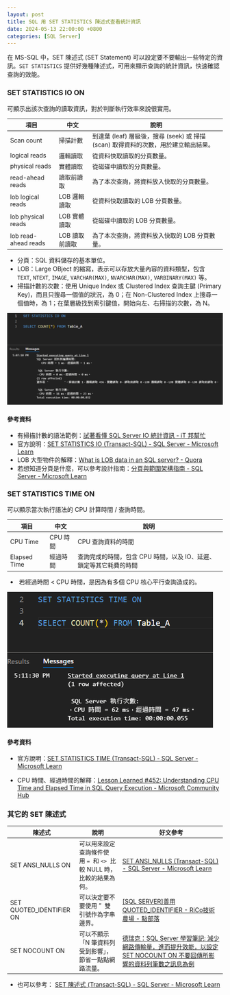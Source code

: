 ```yaml
---
layout: post
title: SQL 用 SET STATISTICS 陳述式查看統計資訊
date: 2024-05-13 22:00:00 +0800
categories: [SQL Server]
--- 
```


在 MS-SQL 中，SET 陳述式 (SET Statement) 可以設定要不要輸出一些特定的資訊。`SET STATISTICS` 提供好幾種陳述式，可用來顯示查詢的統計資訊，快速確認查詢的效能。

### SET STATISTICS IO ON

可顯示出該次查詢的讀取資訊，對於判斷執行效率來說很實用。

| 項目  | 中文  | 說明  |
| --- | --- | --- |
| Scan count | 掃描計數 | 到達葉 (leaf) 層級後，搜尋 (seek) 或 掃描 (scan) 取得資料的次數，用於建立輸出結果。 |
| logical reads | 邏輯讀取 | 從資料快取讀取的分頁數量。 |
| physical reads | 實體讀取 | 從磁碟中讀取的分頁數量。 |
| read-ahead reads | 讀取前讀取 | 為了本次查詢，將資料放入快取的分頁數量。 |
| lob logical reads | LOB 邏輯讀取 | 從資料快取讀取的 LOB 分頁數量。 |
| lob physical reads | LOB 實體讀取 | 從磁碟中讀取的 LOB 分頁數量。 |
| lob read-ahead reads | LOB 讀取前讀取 | 為了本次查詢，將資料放入快取的 LOB 分頁數量。 |

- 分頁：SQL 資料儲存的基本單位。
- LOB：Large OBject 的縮寫，表示可以存放大量內容的資料類型，包含 `TEXT`, `NTEXT`, `IMAGE`, `VARCHAR(MAX)`, `NVARCHAR(MAX)`, `VARBINARY(MAX)` 等。
- 掃描計數的次數：使用 Unique Index 或 Clustered Index 查詢主鍵 (Primary Key)，而且只搜尋一個值的狀況，為 0；在 Non-Clustered Index 上搜尋一個值時，為 1；在葉層級找到索引鍵值，開始向左、右掃描的次數，為 N。

![掃描計數、邏輯讀取等統計資訊](/assets/imgs/2024-05-13/IO.png)

#### 參考資料

- 有掃描計數的語法範例：[試著看懂 SQL Server IO 統計資訊 - iT 邦幫忙](https://ithelp.ithome.com.tw/articles/10185710 )  
- 官方說明：[SET STATISTICS IO (Transact-SQL) - SQL Server - Microsoft Learn](https://learn.microsoft.com/en-us/sql/t-sql/statements/set-statistics-io-transact-sql )  
- LOB 大型物件的解釋：[What is LOB data in an SQL server? - Quora](https://www.quora.com/What-is-LOB-data-in-an-SQL-server)  
- 若想知道分頁是什麼，可以參考設計指南：[分頁與範圍架構指南 - SQL Server - Microsoft Learn](https://learn.microsoft.com/zh-tw/sql/relational-databases/pages-and-extents-architecture-guide)

### SET STATISTICS TIME ON

可以顯示當次執行語法的 CPU 計算時間 / 查詢時間。

| 項目  | 中文  | 說明  |
| --- | --- | --- |
| CPU Time | CPU 時間 | CPU 查詢資料的時間 |
| Elapsed Time | 經過時間 | 查詢完成的時間，包含 CPU 時間，以及 IO、延遲、鎖定等其它耗費的時間 |

-  若經過時間 < CPU 時間，是因為有多個 CPU 核心平行查詢造成的。

![經過時間、CPU 時間](/assets/imgs/2024-05-13/Time.png)

#### 參考資料

- 官方說明：[SET STATISTICS TIME (Transact-SQL) - SQL Server - Microsoft Learn](https://learn.microsoft.com/en-us/sql/t-sql/statements/set-statistics-time-transact-sql)  

- CPU 時間、經過時間的解釋：[Lesson Learned #452: Understanding CPU Time and Elapsed Time in SQL Query Execution - Microsoft Community Hub](https://techcommunity.microsoft.com/t5/azure-database-support-blog/lesson-learned-452-understanding-cpu-time-and-elapsed-time-in/ba-p/3986949)  

### 其它的 SET 陳述式

| 陳述式 | 說明  | 好文參考 |
| --- | --- | --- |
| SET ANSI\_NULLS ON | 可以用來設定查詢條件使用 `=`  和 `<>`  比較 NULL 時，比較的結果為何。 | [SET ANSI\_NULLS (Transact-SQL) - SQL Server - Microsoft Learn](https://learn.microsoft.com/en-us/sql/t-sql/statements/set-ansi-nulls-transact-sql) |
| SET QUOTED\_IDENTIFIER ON | 可以決定要不要使用 ”  雙引號作為字串邊界。 | [\[SQL SERVER\]善用 QUOTED\_IDENTIFIER - RiCo技術農場 - 點部落](https://dotblogs.com.tw/ricochen/2014/11/02/147166 ) |
| SET NOCOUNT ON | 可以不顯示「N 筆資料列受到影響」，節省一點點網路流量。 | [德瑞克：SQL Server 學習筆記: 減少網路傳輸量，進而提升效能，以設定 SET NOCOUNT ON 不要回傳所影響的資料列筆數之訊息為例](http://sharedderrick.blogspot.com/2010/06/set-nocount-on.html ) |

- 也可以參考： [SET 陳述式 (Transact-SQL) - SQL Server - Microsoft Learn](https://learn.microsoft.com/zh-tw/sql/t-sql/statements/set-statements-transact-sql?view=sql-server-ver16 )  

  
